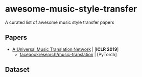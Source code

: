# awesome-music-style-transfer
A curated list of awesome music style transfer papers

## Papers
- [A Universal Music Translation Network](https://github.com/facebookresearch/music-translation) | [**ICLR 2019**]
  + [facebookresearch/music-translation](https://github.com/facebookresearch/music-translation) | [PyTorch]

## Dataset
